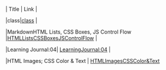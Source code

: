 




|    Title       |           Link     | 


|class|[class](https://mohammadhammad0796018944.github.io/readingnotes2/class) |


|MarkdownHTML Lists, CSS Boxes, JS Control Flow	 |[HTMLListsCSSBoxesJSControlFlow](https://mohammadhammad0796018944.github.io/readingnotes2/HTMLListsCSSBoxesJSControlFlow)                           |

|Learning Journal:04| [LearningJournal:04](https://mohammadhammad0796018944.github.io/readingnotes2/LearningJournal:04)                           |

|HTML Images; CSS Color & Text | [HTMLImagesCSSColor&Text](https://mohammadhammad0796018944.github.io/readingnotes2/HTMLImagesCSSColor&Text)



